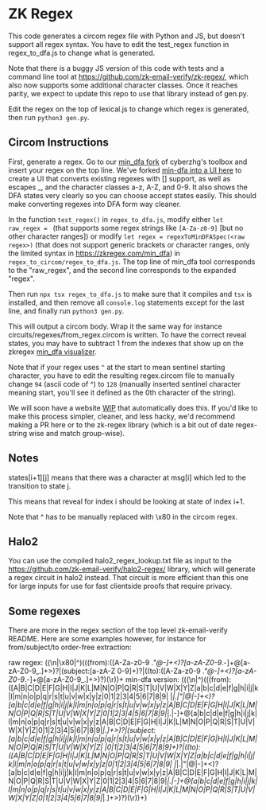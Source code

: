 # ZK Regex

This code generates a circom regex file with Python and JS, but doesn't support all regex syntax. You have to edit the test_regex function in regex_to_dfa.js to change what is generated.

Note that there is a buggy JS version of this code with tests and a command line tool at https://github.com/zk-email-verify/zk-regex/, which also now supports some additional character classes. Once it reaches parity, we expect to update this repo to use that library instead of gen.py.

Edit the regex on the top of lexical.js to change which regex is generated, then run `python3 gen.py`.

## Circom Instructions

First, generate a regex. Go to our [min_dfa fork](zkregex.com/min_dfa) of cyberzhg's toolbox and insert your regex on the top line. We've forked [min-dfa into a UI here](zkregex.com/min_dfa) to create a UI that converts existing regexes with [] support, as well as escapes \_, and the character classes a-z, A-Z, and 0-9. It also shows the DFA states very clearly so you can choose accept states easily. This should make converting regexes into DFA form way cleaner.

In the function `test_regex()` in `regex_to_dfa.js`, modify either `let raw_regex = ` (that supports some regex strings like `[A-Za-z0-9]` [but no other character ranges]) or modify `let regex = regexToMinDFASpec(<raw regex>)` (that does not support generic brackets or character ranges, only the limited syntax in https://zkregex.com/min_dfa) in `regex_to_circom/regex_to_dfa.js`. The top line of min_dfa tool corresponds to the "raw_regex", and the second line corresponds to the expanded "regex".

Then run `npx tsx regex_to_dfa.js` to make sure that it compiles and `tsx` is installed, and then remove all `console.log` statements except for the last line, and finally run `python3 gen.py`.

This will output a circom body. Wrap it the same way for instance circuits/regexes/from_regex.circom is written. To have the correct reveal states, you may have to subtract 1 from the indexes that show up on the zkregex [min_dfa visualizer](zkregex.com/min_dfa).

Note that if your regex uses `^` at the start to mean sentinel starting character, you have to edit the resulting regex.circom file to manually change `94` (ascii code of ^) to `128` (manually inserted sentinel character meaning start, you'll see it defined as the 0th character of the string).

We will soon have a website [WIP](https://frontend-zk-regex.vercel.app/) that automatically does this. If you'd like to make this process simpler, cleaner, and less hacky, we'd recommend making a PR here or to the zk-regex library (which is a bit out of date regex-string wise and match group-wise).

## Notes

states[i+1][j] means that there was a character at msg[i] which led to the transition to state j.

This means that reveal for index i should be looking at state of index i+1.

Note that ^ has to be manually replaced with \x80 in the circom regex.

## Halo2

You can use the compiled halo2_regex_lookup.txt file as input to the https://github.com/zk-email-verify/halo2-regex/ library, which will generate a regex circuit in halo2 instead. That circuit is more efficient than this one for large inputs for use for fast clientside proofs that require privacy.

## Some regexes

There are more in the regex section of the top level zk-email-verify README. Here are some examples however, for instance for from/subject/to order-free extraction:

raw regex: ((\\n|\x80|^)(((from):([A-Za-z0-9 _."@-]+<)?[a-zA-Z0-9_.-]+@[a-zA-Z0-9_.]+>)?|(subject:[a-zA-Z 0-9]+)?|((to):([A-Za-z0-9 _."@-]+<)?[a-zA-Z0-9_.-]+@[a-zA-Z0-9_.]+>)?)(\\r))+
min-dfa version: (((\n|^)(((from):([A|B|C|D|E|F|G|H|I|J|K|L|M|N|O|P|Q|R|S|T|U|V|W|X|Y|Z|a|b|c|d|e|f|g|h|i|j|k|l|m|n|o|p|q|r|s|t|u|v|w|x|y|z|0|1|2|3|4|5|6|7|8|9| |_|.|"|@|-]+<)?[a|b|c|d|e|f|g|h|i|j|k|l|m|n|o|p|q|r|s|t|u|v|w|x|y|z|A|B|C|D|E|F|G|H|I|J|K|L|M|N|O|P|Q|R|S|T|U|V|W|X|Y|Z|0|1|2|3|4|5|6|7|8|9|_|.|-]+@[a|b|c|d|e|f|g|h|i|j|k|l|m|n|o|p|q|r|s|t|u|v|w|x|y|z|A|B|C|D|E|F|G|H|I|J|K|L|M|N|O|P|Q|R|S|T|U|V|W|X|Y|Z|0|1|2|3|4|5|6|7|8|9|_|.]+>)?|(subject:[a|b|c|d|e|f|g|h|i|j|k|l|m|n|o|p|q|r|s|t|u|v|w|x|y|z|A|B|C|D|E|F|G|H|I|J|K|L|M|N|O|P|Q|R|S|T|U|V|W|X|Y|Z| |0|1|2|3|4|5|6|7|8|9]+)?|((to):([A|B|C|D|E|F|G|H|I|J|K|L|M|N|O|P|Q|R|S|T|U|V|W|X|Y|Z|a|b|c|d|e|f|g|h|i|j|k|l|m|n|o|p|q|r|s|t|u|v|w|x|y|z|0|1|2|3|4|5|6|7|8|9| |_|.|"|@|-]+<)?[a|b|c|d|e|f|g|h|i|j|k|l|m|n|o|p|q|r|s|t|u|v|w|x|y|z|A|B|C|D|E|F|G|H|I|J|K|L|M|N|O|P|Q|R|S|T|U|V|W|X|Y|Z|0|1|2|3|4|5|6|7|8|9|_|.|-]+@[a|b|c|d|e|f|g|h|i|j|k|l|m|n|o|p|q|r|s|t|u|v|w|x|y|z|A|B|C|D|E|F|G|H|I|J|K|L|M|N|O|P|Q|R|S|T|U|V|W|X|Y|Z|0|1|2|3|4|5|6|7|8|9|_|.]+>)?)(\r))+)
